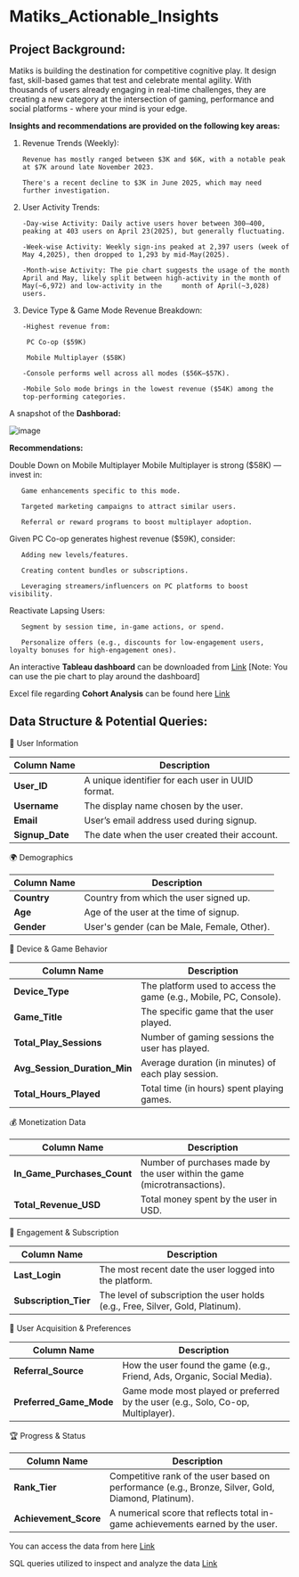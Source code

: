 # Matiks_Actionable_Insights

## Project Background:

Matiks is building the destination for competitive cognitive play. It design fast, skill-based games that test and celebrate mental agility. With thousands of users already engaging in real-time challenges, they are creating a new category at the intersection of gaming, performance and social platforms - where your mind is your edge.

**Insights and recommendations are provided on the following key areas:**

1. Revenue Trends (Weekly):

       Revenue has mostly ranged between $3K and $6K, with a notable peak at $7K around late November 2023.

       There's a recent decline to $3K in June 2025, which may need further investigation.

2. User Activity Trends:
   
       -Day-wise Activity: Daily active users hover between 300–400, peaking at 403 users on April 23(2025), but generally fluctuating.

       -Week-wise Activity: Weekly sign-ins peaked at 2,397 users (week of May 4,2025), then dropped to 1,293 by mid-May(2025).

       -Month-wise Activity: The pie chart suggests the usage of the month April and May, likely split between high-activity in the month of May(~6,972) and low-activity in the     month of April(~3,028) users.
3. Device Type & Game Mode Revenue Breakdown:
   
       -Highest revenue from:
   
        PC Co-op ($59K)
   
        Mobile Multiplayer ($58K)
   
       -Console performs well across all modes ($56K–$57K).
   
       -Mobile Solo mode brings in the lowest revenue ($54K) among the top-performing categories.

A snapshot of the **Dashborad:**

   ![image](https://github.com/user-attachments/assets/c573b432-3ee9-4b89-9f93-6e5169d5e528)
   

   **Recommendations:**

   Double Down on Mobile Multiplayer
   Mobile Multiplayer is strong ($58K) — invest in:

       Game enhancements specific to this mode.

       Targeted marketing campaigns to attract similar users.

       Referral or reward programs to boost multiplayer adoption.
   
   Given PC Co-op generates highest revenue ($59K), consider:

       Adding new levels/features.

       Creating content bundles or subscriptions.

       Leveraging streamers/influencers on PC platforms to boost visibility.

   Reactivate Lapsing Users:

       Segment by session time, in-game actions, or spend.

       Personalize offers (e.g., discounts for low-engagement users, loyalty bonuses for high-engagement ones).


  An interactive **Tableau dashboard** can be downloaded from [Link](https://public.tableau.com/app/profile/saswat.mishra8618/viz/MatiksAnalytics/MatiksMetrics) [Note: You can use the pie chart to play around the dashboard]

  Excel file regarding **Cohort Analysis** can be found here [Link](https://docs.google.com/spreadsheets/d/1jLQDGDxwwkApF8JMH79D7UOMvUX7tuo6/edit?usp=drive_link&ouid=106430923092545418901&rtpof=true&sd=true)


  ## Data Structure & Potential Queries:

  🧾 User Information

| Column Name      | Description                                       |
| ---------------- | ------------------------------------------------- |
| **User\_ID**     | A unique identifier for each user in UUID format. |
| **Username**     | The display name chosen by the user.              |
| **Email**        | User’s email address used during signup.          |
| **Signup\_Date** | The date when the user created their account.     |

🌍 Demographics

| Column Name | Description                                 |
| ----------- | ------------------------------------------- |
| **Country** | Country from which the user signed up.      |
| **Age**     | Age of the user at the time of signup.      |
| **Gender**  | User's gender (can be Male, Female, Other). |

📱 Device & Game Behavior

| Column Name                     | Description                                                       |
| ------------------------------- | ----------------------------------------------------------------- |
| **Device\_Type**                | The platform used to access the game (e.g., Mobile, PC, Console). |
| **Game\_Title**                 | The specific game that the user played.                           |
| **Total\_Play\_Sessions**       | Number of gaming sessions the user has played.                    |
| **Avg\_Session\_Duration\_Min** | Average duration (in minutes) of each play session.               |
| **Total\_Hours\_Played**        | Total time (in hours) spent playing games.                        |

💰 Monetization Data

| Column Name                    | Description                                                               |
| ------------------------------ | ------------------------------------------------------------------------- |
| **In\_Game\_Purchases\_Count** | Number of purchases made by the user within the game (microtransactions). |
| **Total\_Revenue\_USD**        | Total money spent by the user in USD.                                     |


📆 Engagement & Subscription

| Column Name            | Description                                                                    |
| ---------------------- | ------------------------------------------------------------------------------ |
| **Last\_Login**        | The most recent date the user logged into the platform.                        |
| **Subscription\_Tier** | The level of subscription the user holds (e.g., Free, Silver, Gold, Platinum). |

📣 User Acquisition & Preferences

| Column Name               | Description                                                                      |
| ------------------------- | -------------------------------------------------------------------------------- |
| **Referral\_Source**      | How the user found the game (e.g., Friend, Ads, Organic, Social Media).          |
| **Preferred\_Game\_Mode** | Game mode most played or preferred by the user (e.g., Solo, Co-op, Multiplayer). |


🏆 Progress & Status

| Column Name            | Description                                                                                        |
| ---------------------- | -------------------------------------------------------------------------------------------------- |
| **Rank\_Tier**         | Competitive rank of the user based on performance (e.g., Bronze, Silver, Gold, Diamond, Platinum). |
| **Achievement\_Score** | A numerical score that reflects total in-game achievements earned by the user.                     |

You can access the data from here [Link](https://drive.google.com/file/d/1rMRtNN-NgFmAeb36pwQqdxlNBM-OcDNW/view?usp=sharing)

SQL queries utilized to inspect and analyze the data [Link](https://drive.google.com/file/d/1HE5dZKZ20KhtukjqSP9fIm7UQbKz2m4_/view?usp=sharing)



